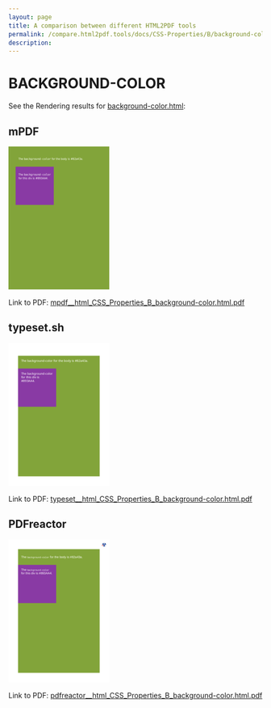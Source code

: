 ```yaml
---
layout: page
title: A comparison between different HTML2PDF tools
permalink: /compare.html2pdf.tools/docs/CSS-Properties/B/background-color.md
description: 
---
```


# BACKGROUND-COLOR

See the Rendering results for [background-color.html](/html/CSS%20Properties/B/background-color.html):

## mPDF
![](mpdf__html_CSS_Properties_B_background-color.html.png) 

Link to PDF: [mpdf__html_CSS_Properties_B_background-color.html.pdf](mpdf__html_CSS_Properties_B_background-color.html.pdf)

## typeset.sh
![](typeset__html_CSS_Properties_B_background-color.html.png) 

Link to PDF: [typeset__html_CSS_Properties_B_background-color.html.pdf](typeset__html_CSS_Properties_B_background-color.html.pdf)

## PDFreactor
![](pdfreactor__html_CSS_Properties_B_background-color.html.png) 

Link to PDF: [pdfreactor__html_CSS_Properties_B_background-color.html.pdf](pdfreactor__html_CSS_Properties_B_background-color.html.pdf)
